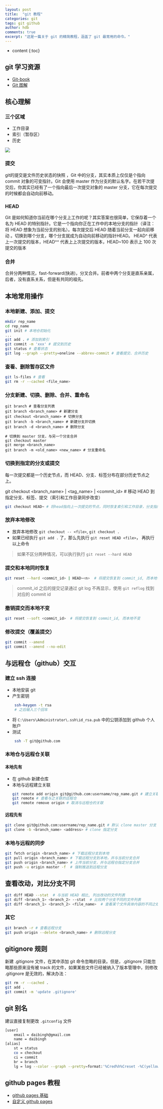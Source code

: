 ```yaml
---
layout: post
title:  "git 教程"
categories: git
tags: git github
author: hdb
comments: true
excerpt: "这是一篇关于 git 的精简教程，涵盖了 git 最常用的命令。"
---
```


* content
{:toc}
<!-- # git 教程

[toc] -->

## git 学习资源

- [Git-book](https://git-scm.com/book/zh/v2)
- [Git 图解](http://marklodato.github.io/visual-git-guide/index-zh-cn.html#basic-usage)

## 核心理解

### 三个区域

- 工作目录
- 索引（暂存区）
- 历史

![](http://marklodato.github.io/visual-git-guide/basic-usage.svg)

### 提交

git的提交是文件历史状态的快照 ，Git 中的分支，其实本质上仅仅是个指向 commit 对象的可变指针。Git 会使用 master 作为分支的默认名字。在若干次提交后，你其实已经有了一个指向最后一次提交对象的 master 分支，它在每次提交的时候都会自动向前移动。

### HEAD

Git 是如何知道你当前在哪个分支上工作的呢？其实答案也很简单，它保存着一个名为 HEAD 的特别指针。它是一个指向你正在工作中的本地分支的指针（译注：将 HEAD 想象为当前分支的别名）。每次提交后 HEAD 随着当前分支一起向前移动 。切换到哪个分支，哪个分支就成为自动向前移动的指针HEAD。 HEAD^ 代表上一次提交的版本，HEAD^^ 代表上上次提交的版本，HEAD~100 表示上 100 次提交的版本

### 合并

合并分两种情况，fast-forward(快进)，分叉合并。前者中两个分支是直系亲属，后者，没有直系关系，但是有共同的祖先。

## 本地常用操作

### 本地新建、添加、提交

```sh
mkdir rep_name
cd rep_name
git init # 本地仓初始化
...
git add . # 添加到索引
git commit -m 'xxx' # 提交到历史
git status # 查看状态
git log --graph --pretty=oneline --abbrev-commit # 查看提交、合并历史
```

### 查看、删除暂存区文件

```sh
git ls-files # 查看
git rm -r --cached <file_name>
```

### 分支新建、切换、删除、合并、重命名

```
git branch # 查看分支列表
git branch <branch_name> # 新建分支
git checkout <branch_name> # 切换分支
git branch -b <branch_name> # 新建分支并切换
git branch -d <branch_name> # 删除分支

# 切换到 master 分支，与另一个分支合并
git checkout master
git merge <branch_name>
git branch -m <old_name> <new_name> # 分支重命名
```

### 切换到指定的分支或提交

每一次提交都是一个历史节点，而 HEAD、分支、标签分布在部分历史节点之上。

git checkout <branch_name> | <tag_name> | <commit_id> # 移动 HEAD 到指定分支、标签、提交（索引和工作目录同步改变）

```sh
git checkout HEAD~ # 将head指向上一次提交的节点，同时恢复索引和工作目录，分支指向不动
```

### 放弃本地修改

- 放弃本地修改 `git checkout -- <file>`, `git checkout .`
- 如果已经执行 `git add .` 了，那么先执行 `git reset HEAD <file>`， 再执行以上命令

> 如果不区分两种情况，可以执行执行 `git reset --hard HEAD`

### 提交和本地同时恢复

```sh
git reset --hard <commit_id> | HEAD~<n>  # 将提交恢复到 commit_id, 而本地也相应改变
```

>commit_id 之后的提交记录通过 git log 不再显示，使用 `git reflog` 找到对应的 commit id

### 撤销提交而本地不变

```sh
git reset --soft <commit_id>  # 将提交恢复到 commit_id, 而本地不变
```

### 修改提交（覆盖提交）

```sh
git commit --amend
git commit --amend --no-edit
```

## 与远程仓（github）交互

### 建立 ssh 连接

- 本地安装 git
- 产生密钥
    ```sh
     ssh-keygen -t rsa
     # 之后输入三个回车
    ```
- 将 `C:\Users\Administrator\.ssh\id_rsa.pub` 中的公钥添加到 github 个人账户
- 测试
    ```sh
     ssh -T git@github.com
    ```

### 本地仓与远程仓关联

#### 本地先有

- 在 github 新建仓库
- 本地与远程建立关联
    ```sh
    git remote add origin git@github.com:username/rep_name.git # 建立关联
    git remote # 查看与之关联的远程仓
    git remote remove origin # 取消与远程仓的关联
    ```

#### 远程先有

```sh
git clone git@github.com:username/rep_name.git # 默认 clone master 分支
git clone -b <branch_name> <address> # clone 指定分支
```

### 本地与远程的同步

```sh
git fetch origin <branch_name> # 下载远程分支到本地
git pull origin <branch_name> # 下载远程分支到本地，并与当前分支合并
git push origin <branch_name> # 上传当前分支，并与远程仓指定分支合并
git push -u origin master -f  # 强制推送到远程分支
```


## 查看改动，对比分支不同

```sh
git diff HEAD --stat  # 与当前 HEAD 相比, 列出改动的文件列表
git diff <branch_1> <branch_2> --stat  # 比较两个分支不同的文件列表
git diff <branch_1> <branch_2> <file_name>  # 查看某个文件具体内容的不同之处
```


### 其它

```sh
git branch -r # 查看远程分支
git push origin --delete <branch_name> # 删除远程分支
```

## gitignore 规则

新建 .gitignore 文件，在其中添加 git 命令忽略的目录。但是，.gitignore 只能忽略那些原来没有被 track 的文件，如果某些文件已经被纳入了版本管理中，则修改 .gitignore 是无效的，解决办法：

```sh
git rm -r --cached .
git add .
git commit -m 'update .gitignore'
```

## git 别名

建议直接复制更改 `.gitconfig` 文件

```sh
[user]
    email = daibingh@gmail.com
    name = daibingh
[alias]
    st = status
    co = checkout
    ci = commit
    br = branch
    lg = log --color --graph --pretty=format:'%Cred%h%Creset -%C(yellow)%d%Creset %s %Cgreen(%cr) %C(bold blue)<%an>%Creset' --abbrev-commit

```

## github pages 教程

- [github pages 基础](https://help.github.com/categories/github-pages-basics/)
- [自定义 github pages](https://help.github.com/categories/customizing-github-pages/)